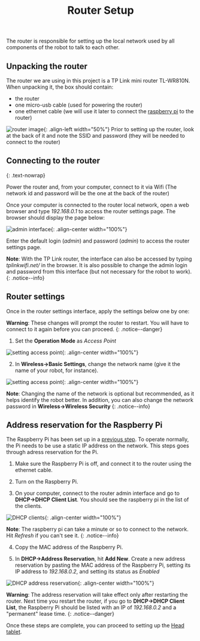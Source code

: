 ﻿---
title: "Router Setup"
permalink: /router_setup/
excerpt: "How to quickly install and setup the router for use in the Indigenous Language Robots project."


toc: true
toc_icon: "clipboard-list"
toc_label: "Steps"
toc_sticky: true
---

The router is responsible for setting up the local network used by all components of the robot to talk to each other.

## Unpacking the router

The router we are using in this project is a TP Link mini router TL-WR810N. When unpacking it, the box should contain:

- the router 
- one micro-usb cable (used for powering the router)
- one ethernet cable (we will use it later to connect the [raspberry pi](/ILR/rpi_setup/) to the router)

![router image](/ILR/assets/router/router.jpg){: .align-left width="50%"}  Prior to setting up the router, look at the back of it and note the SSID and password (they will be needed to connect to the router)

## Connecting to the router
{: .text-nowrap}

Power the router and, from your computer, connect to it via Wifi (The network id and password will be the one at the back of the router)

Once your computer is connected to the router local network, open a web browser and type *192.168.0.1* to access the router settings page. The browser should display the page below:

![admin interface](/ILR/assets/router/1.png){: .align-center width="100%"}  

Enter the default login (*admin*) and password (*admin*) to access the router settings page.

**Note**: With the TP Link router, the interface can also be accessed by typing *tplinkwifi.net/* in the browser. It is also possible to change the admin login and password from this interface (but not necessary for the robot to work).
{: .notice--info}

## Router settings

Once in the router settings interface, apply the settings below one by one:

**Warning**: These changes will prompt the router to restart. You will have to connect to it again before you can proceed.
{: .notice--danger}

1. Set the **Operation Mode** as *Access Point*

![setting access point](/ILR/assets/router/2.png){: .align-center width="100%"}  

2. In **Wireless->Basic Settings**,  change the network name (give it the name of your robot, for instance).

![setting access point](/ILR/assets/router/3.png){: .align-center width="100%"}

**Note**: Changing the name of the network is optional but recommended, as it helps identify the robot better. In addition, you can also change the network password in **Wireless->Wireless Security**
{: .notice--info} 

## Address reservation for the Raspberry Pi

The Raspberry Pi has been set up in a [previous step](/ILR/rpi_setup/). To operate normally, the Pi needs to be use a static IP address on the network. This steps goes through adress reservation for the Pi.

1. Make sure the Raspberry Pi is off, and connect it to the router using the ethernet cable.

2. Turn on the Raspberry Pi.

3. On your computer, connect to the router admin interface and go to **DHCP->DHCP Client List**. You should see the raspberry pi in the list of the clients.

![DHCP clients](/ILR/assets/router/5.png){: .align-center width="100%"}

**Note**: The raspberry pi can take a minute or so to connect to the network. Hit *Refresh* if you can't see it.
{: .notice--info}

4. Copy the MAC address of the Raspberry Pi.

5. In **DHCP->Address Reservation**, hit **Add New**. Create a new address reservation by pasting the MAC address of the Raspberry Pi, setting its IP address to *192.168.0.2*, and setting its status as *Enabled*

![DHCP address reservation](/ILR/assets/router/7.png){: .align-center width="100%"}

**Warning**: The address reservation will take effect only after restarting the router. Next time you restart the router, if you go to **DHCP->DHCP Client List**, the Raspberry Pi should be listed with an IP of *192.168.0.2* and a "permanent" lease time.
{: .notice--danger}


Once these steps are complete, you can proceed to setting up the [Head tablet](/ILR/head_setup).
